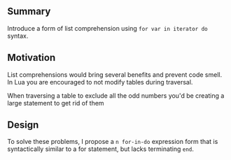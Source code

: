 ## Summary

Introduce a form of list comprehension using `for var in iterator do` syntax.

## Motivation

List comprehensions would bring several benefits and prevent code smell.
In Lua you are encouraged to not modify tables during traversal.

When traversing a table to exclude all the odd numbers you'd be creating a large statement to get rid of them

## Design

To solve these problems, I propose a `n for-in-do` expression form that is syntactically similar to a for statement, but lacks terminating `end`.
